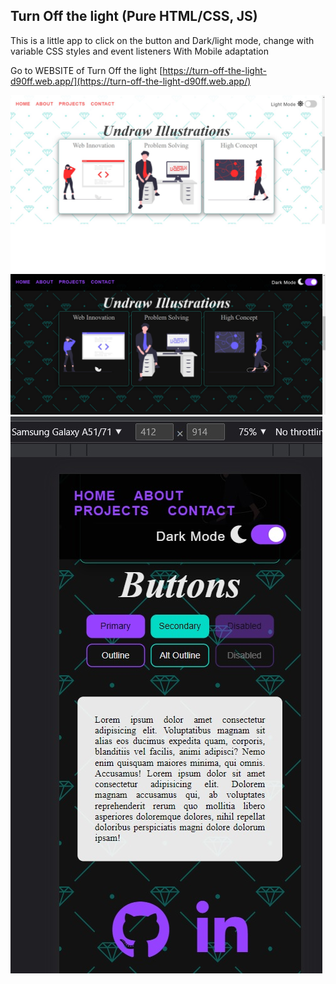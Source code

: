 ## Turn Off the light (Pure HTML/CSS, JS)

This is a little app to click on the button and Dark/light mode, change with variable CSS styles and event listeners
With Mobile adaptation

Go to WEBSITE of Turn Off the light [https://turn-off-the-light-d90ff.web.app/](https://turn-off-the-light-d90ff.web.app/) <br />

![screenshot](./public/screenshots/light.jpg)
![screenshot](./public/screenshots/dark.jpg)
![screenshot](./public/screenshots/mob.jpg)
